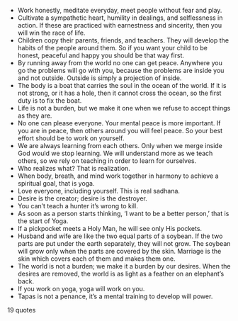  - Work honestly, meditate everyday, meet people without fear and play.
 - Cultivate a sympathetic heart, humility in dealings, and selflessness in action. If these are practiced with earnestness and sincerity, then you will win the race of life.
 - Children copy their parents, friends, and teachers. They will develop the habits of the people around them. So if you want your child to be honest, peaceful and happy you should be that way first.
 - By running away from the world no one can get peace. Anywhere you go the problems will go with you, because the problems are inside you and not outside. Outside is simply a projection of inside.
 - The body is a boat that carries the soul in the ocean of the world. If it is not strong, or it has a hole, then it cannot cross the ocean, so the first duty is to fix the boat.
 - Life is not a burden, but we make it one when we refuse to accept things as they are.
 - No one can please everyone. Your mental peace is more important. If you are in peace, then others around you will feel peace. So your best effort should be to work on yourself.
 - We are always learning from each others. Only when we merge inside God would we stop learning. We will understand more as we teach others, so we rely on teaching in order to learn for ourselves.
 - Who realizes what? That is realization.
 - When body, breath, and mind work together in harmony to achieve a spiritual goal, that is yoga.
 - Love everyone, including yourself. This is real sadhana.
 - Desire is the creator; desire is the destroyer.
 - You can’t teach a hunter it’s wrong to kill.
 - As soon as a person starts thinking, ‘I want to be a better person,’ that is the start of Yoga.
 - If a pickpocket meets a Holy Man, he will see only His pockets.
 - Husband and wife are like the two equal parts of a soybean. If the two parts are put under the earth separately, they will not grow. The soybean will grow only when the parts are covered by the skin. Marriage is the skin which covers each of them and makes them one.
 - The world is not a burden; we make it a burden by our desires. When the desires are removed, the world is as light as a feather on an elephant’s back.
 - If you work on yoga, yoga will work on you.
 - Tapas is not a penance, it’s a mental training to develop will power.

19 quotes